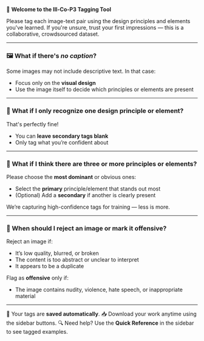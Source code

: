 👋 **Welcome to the Ill-Co-P3 Tagging Tool**

Please tag each image-text pair using the design principles and elements you've learned. If you're unsure, trust your first impressions — this is a collaborative, crowdsourced dataset.

---

### 🖼 What if there's *no caption*?
Some images may not include descriptive text. In that case:
- Focus only on the **visual design**
- Use the image itself to decide which principles or elements are present

---

### 🧩 What if I only recognize **one** design principle or element?
That's perfectly fine!
- You can **leave secondary tags blank**
- Only tag what you’re confident about

---

### 🧠 What if I think there are **three or more** principles or elements?
Please choose the **most dominant** or obvious ones:
- Select the **primary** principle/element that stands out most
- (Optional) Add a **secondary** if another is clearly present

We’re capturing high-confidence tags for training — less is more.

---

### 🚫 When should I **reject** an image or mark it **offensive**?

Reject an image if:
- It’s low quality, blurred, or broken
- The content is too abstract or unclear to interpret
- It appears to be a duplicate

Flag as **offensive** only if:
- The image contains nudity, violence, hate speech, or inappropriate material

---

📌 Your tags are **saved automatically**.
📥 Download your work anytime using the sidebar buttons.
🔍 Need help? Use the **Quick Reference** in the sidebar to see tagged examples.
